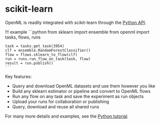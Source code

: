 # scikit-learn

OpenML is readily integrated with scikit-learn through the [Python API](Python-guide).

!!! example
    ```python
    from sklearn import ensemble
    from openml import tasks, flows, runs

    task = tasks.get_task(3954)
    clf = ensemble.RandomForestClassifier()
    flow = flows.sklearn_to_flow(clf)
    run = runs.run_flow_on_task(task, flow)
    result = run.publish()
    ```
Key features:  

* Query and download OpenML datasets and use them however you like  
* Build any sklearn estimator or pipeline and convert to OpenML flows  
* Run any flow on any task and save the experiment as run objects  
* Upload your runs for collaboration or publishing  
* Query, download and reuse all shared runs  

For many more details and examples, see the [Python tutorial](Python-guide).
